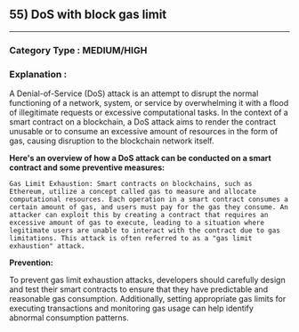 ## 55) DoS with block gas limit  


---

### **Category Type** : MEDIUM/HIGH


### **Explanation** : 

A Denial-of-Service (DoS) attack is an attempt to disrupt the normal functioning of a network, system, or service by overwhelming it with a flood of illegitimate requests or excessive computational tasks. In the context of a smart contract on a blockchain, a DoS attack aims to render the contract unusable or to consume an excessive amount of resources in the form of gas, causing disruption to the blockchain network itself.



**Here's an overview of how a DoS attack can be conducted on a smart contract and some preventive measures:**

    Gas Limit Exhaustion: Smart contracts on blockchains, such as Ethereum, utilize a concept called gas to measure and allocate computational resources. Each operation in a smart contract consumes a certain amount of gas, and users must pay for the gas they consume. An attacker can exploit this by creating a contract that requires an excessive amount of gas to execute, leading to a situation where legitimate users are unable to interact with the contract due to gas limitations. This attack is often referred to as a "gas limit exhaustion" attack.


**Prevention:**

To prevent gas limit exhaustion attacks, developers should carefully design and test their smart contracts to ensure that they have predictable and reasonable gas consumption. Additionally, setting appropriate gas limits for executing transactions and monitoring gas usage can help identify abnormal consumption patterns.


